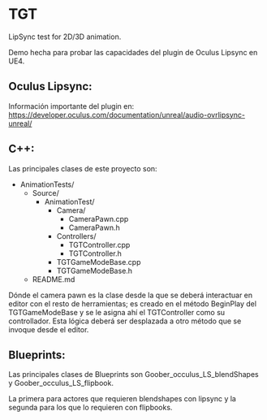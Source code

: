 ﻿# TGT
 
LipSync test for 2D/3D animation.

Demo hecha para probar las capacidades del plugin de Oculus Lipsync en UE4. 

## Oculus Lipsync:

Información importante del plugin en: https://developer.oculus.com/documentation/unreal/audio-ovrlipsync-unreal/

## C++:

Las principales clases de este proyecto son:

 - AnimationTests/
	 - Source/
		 - AnimationTest/
			 - Camera/
				 - CameraPawn.cpp
				 - CameraPawn.h
 			 - Controllers/
				 - TGTController.cpp
				 - TGTController.h
			 - TGTGameModeBase.cpp
			 - TGTGameModeBase.h
	 - README.md

Dónde el camera pawn es la clase desde la que se deberá interactuar en editor con el resto de herramientas; es creado en el método BeginPlay del TGTGameModeBase y se le asigna ahí el TGTController como su controllador. Esta lógica deberá ser desplazada a otro método que se invoque desde el editor.

## Blueprints:

Las principales clases de Blueprints son Goober_occulus_LS_blendShapes y Goober_occulus_LS_flipbook.

La primera para actores que requieren blendshapes con lipsync y la segunda para los que lo requieren con flipbooks.

